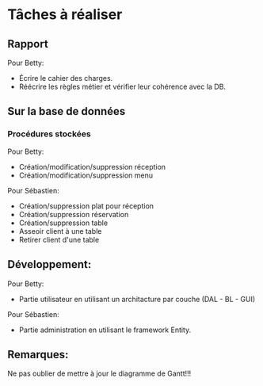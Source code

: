 # Tâches à réaliser

## Rapport

Pour Betty:

* Écrire le cahier des charges.
* Réécrire les règles métier et vérifier leur cohérence avec la DB.

## Sur la base de données

### Procédures stockées

Pour Betty:

* Création/modification/suppression réception
* Création/modification/suppression menu

Pour Sébastien:

* Création/suppression plat pour réception
* Création/suppression réservation
* Création/suppression table
* Asseoir client à une table
* Retirer client d'une table

## Développement:

Pour Betty:
* Partie utilisateur en utilisant un architacture par couche (DAL - BL - GUI)

Pour Sébastien:
* Partie administration en utilisant le framework Entity.

## Remarques:

Ne pas oublier de mettre à jour le diagramme de Gantt!!!
